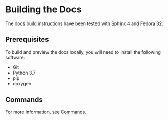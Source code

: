 # Building the Docs

The docs build instructions have been tested with Sphinx 4 and Fedora 32.

## Prerequisites

To build and preview the docs locally, you will need to install the following software:

- Git
- Python 3.7
- pip
- doxygen

## Commands

For more information, see [Commands](https://sphinx-theme.scylladb.com/stable/commands.html).